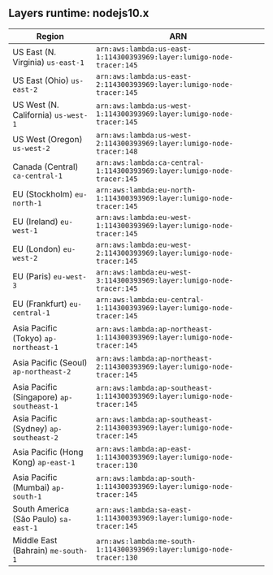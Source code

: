 Layers runtime: nodejs10.x
----
| Region | ARN |
| --- | --- |
|US East (N. Virginia)  `us-east-1`|`arn:aws:lambda:us-east-1:114300393969:layer:lumigo-node-tracer:145`|
|US East (Ohio)  `us-east-2`|`arn:aws:lambda:us-east-2:114300393969:layer:lumigo-node-tracer:145`|
|US West (N. California)  `us-west-1`|`arn:aws:lambda:us-west-1:114300393969:layer:lumigo-node-tracer:145`|
|US West (Oregon)  `us-west-2`|`arn:aws:lambda:us-west-2:114300393969:layer:lumigo-node-tracer:148`|
|Canada (Central)  `ca-central-1`|`arn:aws:lambda:ca-central-1:114300393969:layer:lumigo-node-tracer:145`|
|EU (Stockholm)  `eu-north-1`|`arn:aws:lambda:eu-north-1:114300393969:layer:lumigo-node-tracer:145`|
|EU (Ireland)  `eu-west-1`|`arn:aws:lambda:eu-west-1:114300393969:layer:lumigo-node-tracer:145`|
|EU (London)  `eu-west-2`|`arn:aws:lambda:eu-west-2:114300393969:layer:lumigo-node-tracer:145`|
|EU (Paris)  `eu-west-3`|`arn:aws:lambda:eu-west-3:114300393969:layer:lumigo-node-tracer:145`|
|EU (Frankfurt)  `eu-central-1`|`arn:aws:lambda:eu-central-1:114300393969:layer:lumigo-node-tracer:145`|
|Asia Pacific (Tokyo)  `ap-northeast-1`|`arn:aws:lambda:ap-northeast-1:114300393969:layer:lumigo-node-tracer:145`|
|Asia Pacific (Seoul)  `ap-northeast-2`|`arn:aws:lambda:ap-northeast-2:114300393969:layer:lumigo-node-tracer:145`|
|Asia Pacific (Singapore)  `ap-southeast-1`|`arn:aws:lambda:ap-southeast-1:114300393969:layer:lumigo-node-tracer:145`|
|Asia Pacific (Sydney)  `ap-southeast-2`|`arn:aws:lambda:ap-southeast-2:114300393969:layer:lumigo-node-tracer:145`|
|Asia Pacific (Hong Kong)  `ap-east-1`|`arn:aws:lambda:ap-east-1:114300393969:layer:lumigo-node-tracer:130`|
|Asia Pacific (Mumbai)  `ap-south-1`|`arn:aws:lambda:ap-south-1:114300393969:layer:lumigo-node-tracer:145`|
|South America (São Paulo)  `sa-east-1`|`arn:aws:lambda:sa-east-1:114300393969:layer:lumigo-node-tracer:145`|
|Middle East (Bahrain)  `me-south-1`|`arn:aws:lambda:me-south-1:114300393969:layer:lumigo-node-tracer:130`|
